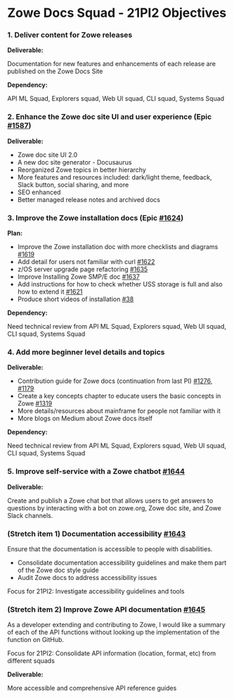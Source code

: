 # Zowe Docs Squad - 21PI2 Objectives

### 1. Deliver content for Zowe releases

**Deliverable:**  

Documentation for new features and enhancements of each release are published on the Zowe Docs Site 

**Dependency:** 

API ML Squad, Explorers squad, Web UI squad, CLI squad, Systems Squad

### 2. Enhance the Zowe doc site UI and user experience (Epic [#1587](https://github.com/zowe/docs-site/issues/1587))

**Deliverable:**
- Zowe doc site UI 2.0
- A new doc site generator - Docusaurus
- Reorganized Zowe topics in better hierarchy 
- More features and resources included: dark/light theme, feedback, Slack button, social sharing, and more
- SEO enhanced
- Better managed release notes and archived docs 

### 3. Improve the Zowe installation docs (Epic [#1624](https://github.com/zowe/docs-site/issues/1624)) 

**Plan:**
- Improve the Zowe installation doc with more checklists and diagrams [#1619](https://github.com/zowe/docs-site/issues/1619)
- Add detail for users not familiar with curl [#1622](https://github.com/zowe/docs-site/issues/1622) 
- z/OS server upgrade page refactoring [#1635](https://github.com/zowe/docs-site/issues/1635)
- Improve Installing Zowe SMP/E doc [#1637](https://github.com/zowe/docs-site/issues/1637)
- Add instructions for how to check whether USS storage is full and also how to extend it [#1621](https://github.com/zowe/docs-site/issues/1621)
- Produce short videos of installation [#38](https://github.com/zowe/docs-site/issues/38) 

**Dependency:** 

Need technical review from API ML Squad, Explorers squad, Web UI squad, CLI squad, Systems Squad

### 4. Add more beginner level details and topics 

**Deliverable:**

- Contribution guide for Zowe docs (continuation from last PI) [#1276](https://github.com/zowe/docs-site/issues/1276),  [#1179](https://github.com/zowe/docs-site/issues/1179)
- Create a key concepts chapter to educate users the basic concepts in Zowe [#1319](https://github.com/zowe/docs-site/issues/1179)
- More details/resources about mainframe for people not familiar with it
- More blogs on Medium about Zowe docs itself 

**Dependency:** 

Need technical review from API ML Squad, Explorers squad, Web UI squad, CLI squad, Systems Squad 

### 5. Improve self-service with a Zowe chatbot [#1644](https://github.com/zowe/docs-site/issues/1644)

**Deliverable:**

Create and publish a Zowe chat bot that allows users to get answers to questions by interacting with a bot on zowe.org, Zowe doc site, and Zowe Slack channels. 

### (Stretch item 1) Documentation accessibility [#1643](https://github.com/zowe/docs-site/issues/1643)

Ensure that the documentation is accessible to people with disabilities. 
- Consolidate documentation accessibility guidelines and make them part of the Zowe doc style guide 
- Audit Zowe docs to address accessibility issues

Focus for 21PI2: Investigate accessibility guidelines and tools

### (Stretch item 2) Improve Zowe API documentation [#1645](https://github.com/zowe/docs-site/issues/1645) 

As a developer extending and contributing to Zowe, I would like a summary of each of the API functions without looking up the implementation of the function on GitHub.  

Focus for 21PI2: Consolidate API information (location, format, etc) from different squads

**Deliverable:**

More accessible and comprehensive API reference guides

